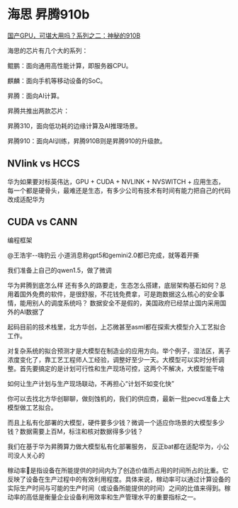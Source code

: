 # 海思 昇腾910b 

[国产GPU，可堪大用吗？系列之二：神秘的910B](https://mp.weixin.qq.com/s/olWs3I5kHSNPQhSe-SjKcw)

海思的芯片有几个大的系列：

鲲鹏：面向通用高性能计算，即服务器CPU。

麒麟：面向手机等移动设备的SoC。

昇腾：面向AI计算。

昇腾共推出两款芯片：

昇腾310，面向低功耗的边缘计算及AI推理场景。 

昇腾910：面向AI训练，昇腾910B则是昇腾910的升级款。

## NVlink  vs HCCS 


华为如果要对标英伟达，GPU + CUDA + NVLINK + NVSWITCH + 应用生态，每一个都是硬骨头，最难还是生态，有多少公司有技术有时间有能力把自己的代码改成适配华为


## CUDA vs CANN 

编程框架 


@王浩宇--嗨豹云 小道消息称gpt5和gemini2.0都已完成，就等着开撕

我们准备上自己的qwen1.5，做了微调

 
华为昇腾到底怎么样  还有多久的路要走，生态怎么搭建，底层架构基石如何？总用着国外免费的软件，是很舒服，不花钱免费拿，可是跑数据这么核心的安全事情，能用别人的调度系统吗？  数据安全不是假的，美国政府已经禁止国内采用国外的AI数据了

起码目前的技术栈里，北方华创，上芯微甚至asml都在探索大模型介入工艺拟合工作。

对复杂系统的拟合预测才是大模型在制造业的应用方向。举个例子，湿法区，离子浓度变化了，靠工艺工程师人工经验，调整好至少一天。大模型可以实时分析调整。首先要搞定的是计划可行性和生产现场可控，这两个不解决，大模型能干啥

如何让生产计划与生产现场联动，不再担心“计划不如变化快”  

你可以去找北方华创聊聊，做刻蚀机的，我们的供应商，最新一批pecvd准备上大模型做工艺拟合。

而且上私有化部署的大模型，硬件要多少钱？微调一个适应你场景的大模型多少钱？数据需要上百M，标注和核对数据得多少钱？

我们在基于华为昇腾算力做大模型私有化部署服务， 反正bat都在适配华为，小公司没人关心的



稼动率是指设备在所能提供的时间内为了创造价值而占用的时间所占的比重。它反映了设备在生产过程中的有效利用程度。具体来说，稼动率可以通过计算设备的实际生产时间与可能的生产时间（或设备所能提供的时间）之间的比值来得到。稼动率的高低是衡量企业设备利用效率和生产管理水平的重要指标之一。


